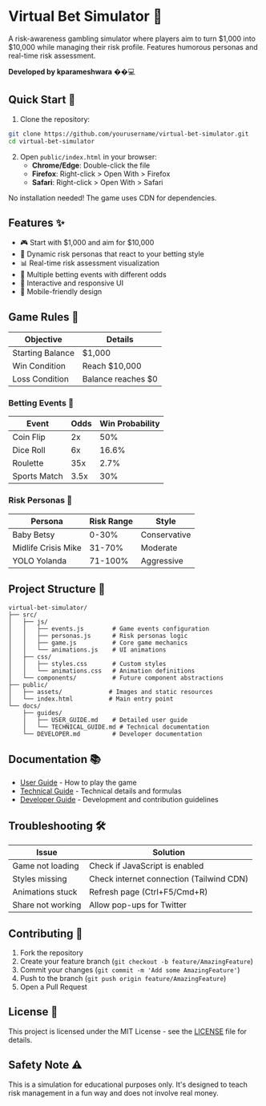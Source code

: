 # Virtual Bet Simulator 🎲

A risk-awareness gambling simulator where players aim to turn $1,000 into $10,000 while managing their risk profile. Features humorous personas and real-time risk assessment.

**Developed by kparameshwara** ��‍💻

## Quick Start 🚀

1. Clone the repository:
```bash
git clone https://github.com/yourusername/virtual-bet-simulator.git
cd virtual-bet-simulator
```

2. Open `public/index.html` in your browser:
   - **Chrome/Edge**: Double-click the file
   - **Firefox**: Right-click > Open With > Firefox
   - **Safari**: Right-click > Open With > Safari

No installation needed! The game uses CDN for dependencies.

## Features ✨

- 🎮 Start with $1,000 and aim for $10,000
- 👥 Dynamic risk personas that react to your betting style
- 📊 Real-time risk assessment visualization
- 🎲 Multiple betting events with different odds
- 🎯 Interactive and responsive UI
- 📱 Mobile-friendly design

## Game Rules 📜

| Objective | Details |
|-----------|---------|
| Starting Balance | $1,000 |
| Win Condition | Reach $10,000 |
| Loss Condition | Balance reaches $0 |

### Betting Events 🎲

| Event | Odds | Win Probability |
|-------|------|----------------|
| Coin Flip | 2x | 50% |
| Dice Roll | 6x | 16.6% |
| Roulette | 35x | 2.7% |
| Sports Match | 3.5x | 30% |

### Risk Personas 👥

| Persona | Risk Range | Style |
|---------|------------|-------|
| Baby Betsy | 0-30% | Conservative |
| Midlife Crisis Mike | 31-70% | Moderate |
| YOLO Yolanda | 71-100% | Aggressive |

## Project Structure 📁

```
virtual-bet-simulator/
├── src/
│   ├── js/
│   │   ├── events.js        # Game events configuration
│   │   ├── personas.js      # Risk personas logic
│   │   ├── game.js          # Core game mechanics
│   │   └── animations.js    # UI animations
│   ├── css/
│   │   ├── styles.css       # Custom styles
│   │   └── animations.css   # Animation definitions
│   └── components/          # Future component abstractions
├── public/
│   ├── assets/             # Images and static resources
│   └── index.html          # Main entry point
└── docs/
    ├── guides/
    │   ├── USER_GUIDE.md    # Detailed user guide
    │   └── TECHNICAL_GUIDE.md # Technical documentation
    └── DEVELOPER.md         # Developer documentation
```

## Documentation 📚

- [User Guide](docs/guides/USER_GUIDE.md) - How to play the game
- [Technical Guide](docs/guides/TECHNICAL_GUIDE.md) - Technical details and formulas
- [Developer Guide](docs/DEVELOPER.md) - Development and contribution guidelines

## Troubleshooting 🛠️

| Issue | Solution |
|-------|----------|
| Game not loading | Check if JavaScript is enabled |
| Styles missing | Check internet connection (Tailwind CDN) |
| Animations stuck | Refresh page (Ctrl+F5/Cmd+R) |
| Share not working | Allow pop-ups for Twitter |

## Contributing 🤝

1. Fork the repository
2. Create your feature branch (`git checkout -b feature/AmazingFeature`)
3. Commit your changes (`git commit -m 'Add some AmazingFeature'`)
4. Push to the branch (`git push origin feature/AmazingFeature`)
5. Open a Pull Request

## License 📄

This project is licensed under the MIT License - see the [LICENSE](LICENSE) file for details.

## Safety Note ⚠️

This is a simulation for educational purposes only. It's designed to teach risk management in a fun way and does not involve real money. 